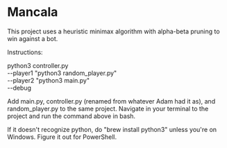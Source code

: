 # Mancala
This project uses a heuristic minimax algorithm with alpha-beta pruning to win against a bot.

Instructions:

python3 controller.py \
  --player1 "python3 random_player.py" \
  --player2 "python3 main.py" \
  --debug

Add main.py, controller.py (renamed from whatever Adam had it as), and random_player.py to the same project. Navigate in your terminal to the project and run the command above in bash.

If it doesn't recognize python, do "brew install python3" unless you're on Windows. Figure it out for PowerShell.
